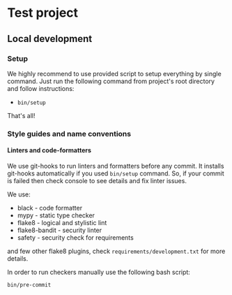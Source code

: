 # Test project

## Local development

### Setup

We highly recommend to use provided script to setup everything by single command.
Just run the following command from project's root directory and follow instructions:

* `bin/setup`

That's all!

### Style guides and name conventions

#### Linters and code-formatters

We use git-hooks to run linters and formatters before any commit.
It installs git-hooks automatically if you used `bin/setup` command.
So, if your commit is failed then check console to see details and fix linter issues.

We use:

* black - code formatter
* mypy - static type checker
* flake8 - logical and stylistic lint
* flake8-bandit - security linter
* safety - security check for requirements

and few other flake8 plugins, check `requirements/development.txt` for more details.

In order to run checkers manually use the following bash script:

```bash
bin/pre-commit
```
